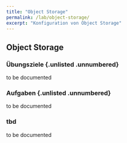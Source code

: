 ```yaml
---
title: "Object Storage"
permalink: /lab/object-storage/
excerpt: "Konfiguration von Object Storage"
---
```

<!-- markdownlint-disable MD013 -->
<!-- markdownlint-disable MD025 -->
<!-- markdownlint-disable MD033 -->
<!-- markdownlint-disable MD041 -->
## Object Storage

### Übungsziele {.unlisted .unnumbered}

to be documented

### Aufgaben {.unlisted .unnumbered}

to be documented

### tbd

to be documented
